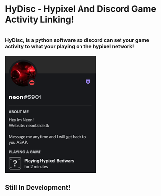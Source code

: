 <h1>HyDisc - Hypixel And Discord Game Activity Linking! <h1/>

<h3>HyDisc, is a python software so discord can set your game activity to what your playing on the hypixel network!<h3/>
  <img src="concept.png">
  <h2>Still In Development!<h2/>
